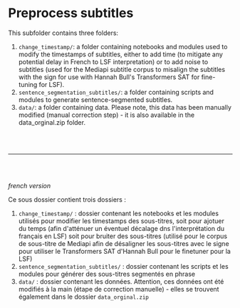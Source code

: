 # Preprocess subtitles


This subfolder contains three folders:

1. `change_timestamp/`: a folder containing notebooks and modules used to modify the timestamps of subtitles, either to add time (to mitigate any potential delay in French to LSF interpretation) or to add noise to subtitles (used for the Mediapi subtitle corpus to misalign the subtitles with the sign for use with Hannah Bull's Transformers SAT for fine-tuning for LSF).
2. `sentence_segmentation_subtitles/`: a folder containing scripts and modules to generate sentence-segmented subtitles.
3. `data/`: a folder containing data. Please note, this data has been manually modified (manual correction step) - it is also available in the data_orginal.zip folder.

<br/>
<br/>

___

<br/>
<br/>

*french version*

Ce sous dossier contient trois dossiers : 
1. `change_timestamp/` : dossier contenant les notebooks et les modules utilisés pour modifier les timestamps des sous-titres, soit pour ajotuer du temps (afin d'atténuer un éventuel décalage dns l'interprétation du français en LSF) soit pour bruiter des sous-titres (utilisé pour le corpus de sous-titre de Mediapi afin de désaligner les sous-titres avec le signe pour utiliser le Transformers SAT d'Hannah Bull pour le finetuner pour la LSF)
2. `sentence_segmentation_subtitles/` : dossier contenant les scripts et les modules pour générer des sous-titres segmentés en phrase
3. `data/` : dossier contenant les données. Attention, ces données ont été modifiés à la main (étape de correction manuelle) - elles se trouvent également dans le dossier `data_orginal.zip`